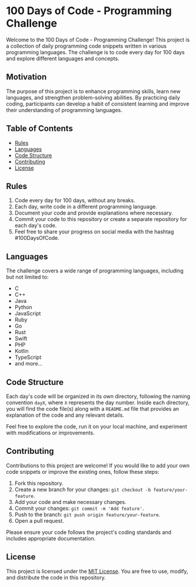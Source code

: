 # 100 Days of Code - Programming Challenge

Welcome to the 100 Days of Code - Programming Challenge! This project is a collection of daily programming code snippets written in various programming languages. The challenge is to code every day for 100 days and explore different languages and concepts.

## Motivation

The purpose of this project is to enhance programming skills, learn new languages, and strengthen problem-solving abilities. By practicing daily coding, participants can develop a habit of consistent learning and improve their understanding of programming languages.

## Table of Contents

- [Rules](#rules)
- [Languages](#languages)
- [Code Structure](#code-structure)
- [Contributing](#contributing)
- [License](#license)

## Rules

1. Code every day for 100 days, without any breaks.
2. Each day, write code in a different programming language.
3. Document your code and provide explanations where necessary.
4. Commit your code to this repository or create a separate repository for each day's code.
5. Feel free to share your progress on social media with the hashtag #100DaysOfCode.

## Languages

The challenge covers a wide range of programming languages, including but not limited to:

- C
- C++
- Java
- Python
- JavaScript
- Ruby
- Go
- Rust
- Swift
- PHP
- Kotlin
- TypeScript
- and more...

## Code Structure

Each day's code will be organized in its own directory, following the naming convention `dayX`, where `X` represents the day number. Inside each directory, you will find the code file(s) along with a `README.md` file that provides an explanation of the code and any relevant details.

Feel free to explore the code, run it on your local machine, and experiment with modifications or improvements.

## Contributing

Contributions to this project are welcome! If you would like to add your own code snippets or improve the existing ones, follow these steps:

1. Fork this repository.
2. Create a new branch for your changes: `git checkout -b feature/your-feature`.
3. Add your code and make necessary changes.
4. Commit your changes: `git commit -m 'Add feature'`.
5. Push to the branch: `git push origin feature/your-feature`.
6. Open a pull request.

Please ensure your code follows the project's coding standards and includes appropriate documentation.

## License

This project is licensed under the [MIT License](LICENSE). You are free to use, modify, and distribute the code in this repository.
